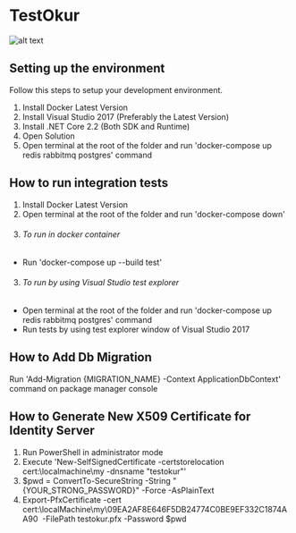 # TestOkur

![alt text](high-level-diagram.png "TestOkur High Level Diagram")

## Setting up the environment

Follow this steps to setup your development environment.

1. Install Docker Latest Version
2. Install Visual Studio 2017 (Preferably the Latest Version)
3. Install .NET Core 2.2 (Both SDK and Runtime)
4. Open Solution
5. Open terminal at the root of the folder  and run 'docker-compose up redis rabbitmq postgres' command

## How to run integration tests
1. Install Docker Latest Version
2. Open terminal at the root of the folder  and run 'docker-compose down'
3. ###### To run in docker container
* Run 'docker-compose up --build test'
3. ###### To run by using Visual Studio test explorer
* Open terminal at the root of the folder  and run 'docker-compose up redis rabbitmq postgres' command
* Run tests by using test explorer window of Visual Studio 2017

## How to Add Db Migration

Run  'Add-Migration {MIGRATION_NAME} -Context ApplicationDbContext' command on package manager console

## How to Generate New X509 Certificate for Identity Server

1. Run PowerShell in administrator mode
2. Execute 'New-SelfSignedCertificate -certstorelocation cert:\localmachine\my -dnsname "testokur"'
3. $pwd = ConvertTo-SecureString -String "{YOUR_STRONG_PASSWORD}" -Force -AsPlainText
4. Export-PfxCertificate -cert cert:\localMachine\my\09EA2AF8E646F5DB24774C0BE9EF332C1874AA90  -FilePath testokur.pfx -Password $pwd